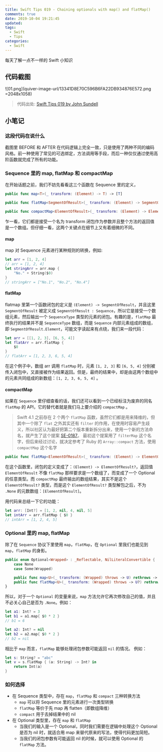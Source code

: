 ```yaml
---
title: Swift Tips 019 - Chaining optionals with map() and flatMap()
comments: true
date: 2019-10-04 19:21:45
updated:
tags:
  - Swift
  - Tips
categories:
  - Swift
---
```


每天了解一点不一样的 Swift 小知识


<!-- more -->

## 代码截图

![01.png](quiver-image-url/13341D8E70C596B6FA22DB934876E572.png =2048x1058)

> 代码出处: [Swift Tips 019 by John Sundell](https://github.com/JohnSundell/SwiftTips#19-chaining-optionals-with-map-and-flatmap)

## 小笔记

### 这段代码在说什么

截图里 BEFORE 和 AFTER 在代码逻辑上完全一致，只是使用了两种不同的编码风格。前一种使用了常见的可选绑定，方法调用等手段，而后一种仅仅通过使用高阶函数就完成了所有的功能。

### Sequence 里的 map, flatMap 和 compactMap 

在开始话题之前，我们不妨先看看这三个函数在 Sequence 里的定义，

```swift
public func map<T>(_ transform: (Element) -> T) -> [T]

public func flatMap<SegmentOfResult>(_ transform: (Element) -> SegmentOfResult) -> [SegmentOfResult.Element] where SegmentOfResult : Sequence

public func compactMap<ElementOfResult>(_ transform: (Element) -> ElementOfResult?) -> [ElementOfResult]
```

乍一看，它们都是接受一个名为 transform 闭包作为参数并且整个方法的返回值是一个数组。但仔细一看，这两个关键点在细节上又有着细微的不同。

#### map

map 对 Sequence 元素进行某种规则的转换，例如:

```swift
let arr = [1, 2, 4]
// arr = [1, 2, 4]
let stringArr = arr.map {
    "No." + String($0)
}
// stringArr = ["No.1", "No.2", "No.4"]
```

#### flatMap

flatmap 里第一个函数闭包的定义是 `(Element) -> SegmentOfResult`，并且这里 `SegmentOfResult` 被定义成 `SegmentOfResult : Sequence`，所以它是接受一个数组元素，然后输出一个 `SequenceType` 类型的元素的闭包。有趣的是，`flatMap` 最终执行的结果并不是 `SequenceType` 数组，而是 `Sequence` 内部元素组成的数组，即 `SegmentOfResult.Element`，可能文字读起来有点绕，我们来一段代码：

```swift
let arr = [[1, 2, 3], [6, 5, 4]]
let flatArr = arr.flatMap {
    $0
}
// flatArr = [1, 2, 3, 6, 5, 4]
```

在这个例子中，数组 arr 调用 `flatMap` 时，元素 `[1, 2, 3]` 和 `[6, 5, 4]` 分别被传入闭包中，又直接被作为结果返回。但是，最终的结果中，却是由这两个数组中的元素共同组成的新数组：`[1, 2, 3, 6, 5, 4]` 。

#### compactMap

如果在 `Sequence` 里仔细查看的话，我们还可以看到一个已经标注为废弃的同名 `flatMap` 的 API，它的替代者就是我们马上要介绍的 `compactMap` 。

> Swift 4.1 之前存在 2 个两个 `flatMap` 函数，虽然它们都是用来降维的，但其中一个除了 `flat` 之外其实还有 `filter` 的作用，在使用时容易产生歧义，所以社区认为最好把第二个版本重新拆分出来，使用一个新的方法命名，就产生了这个提案 [SE-0187](https://github.com/apple/swift-evolution/blob/master/proposals/0187-introduce-filtermap.md)。
> 最初这个提案用了 `filterMap` 这个名字，但后来经过讨论，就决定参考了 Ruby 的 `Array::compact` 方法，使用 `compactMap` 这个名字

```swift
public func flatMap<ElementOfResult>(_ transform: (Element) -> ElementOfResult?) -> [ElementOfResult]
```

在这个函数里，闭包的定义变成了：`(Element) -> ElementOfResult?`，返回值 `ElementOfResult` 不像 `flatMap` 那样要求是一个数组了，而变成了一个 Optional 的任意类型。而 `compactMap` 最终输出的数组结果，其实不是这个 `ElementOfResult?` 类型，而是这个 `ElementOfResult?` 类型解包之后，不为 `.None` 的元数数组：`[ElementOfResult]`。

用代码来总结一下它的功能：

```swift
let arr: [Int?] = [1, 2, nil, 4, nil, 5]
let intArr = arr.flatMap { $0 }
// intArr = [1, 2, 4, 5]
```

### Optional 里的 map, flatMap 

除了在 `Sequence` 协议下里使用 `map`，`flatMap`，在 `Optional` 里我们也能见到 `map`，`flatMap` 的身影。

```swift
public enum Optional<Wrapped> : _Reflectable, NilLiteralConvertible {
    case None
    case Some(Wrapped)

    public func map<U>(_ transform: (Wrapped) throws -> U) rethrows -> U?
    public func flatMap<U>(_ transform: (Wrapped) throws -> U?) rethrows -> U?
}
```

所以，对于一个 `Optional` 的变量来说，`map` 方法允许它再次修改自己的值，并且不必关心自己是否为 `.None`。例如：

```swift
let a1: Int? = 3
let b1 = a1.map{ $0 * 2 }
// b1 = 6

let a2: Int? = nil
let b2 = a2.map{ $0 * 2 }
// b2 = nil
```

相比于 `map` 而言，`flatMap` 能够处理闭包参数可能返回 `nil` 的情况。 例如：

```swift
let s: String? = "abc"
let v = s.flatMap { (a: String) -> Int? in
    return Int(a)
}
```

### 如何选择

* 在 Sequence 类型中，存在 `map`，`flatMap` 和 `compact` 三种转换方法
  * `map` 可以将 Sequence 里的元素进行一次类型转换
  * `flatMap` 等价于先 map 再 flatten（即数组降维）
  * `compact` 用于去掉结果中的 nil
* 在 Optional 类型里，存在 `map` 和 `flatMap`
  * 当我们的输入是一个 Optional，同时我们需要在逻辑中处理这个 Optional 是否为 nil 时，就适合用 map 来替代原来的写法，使得代码更加简短。
  * 当我们的闭包参数有可能返回 nil 的时候，就可以使用 Optional 的 `flatMap` 方法。
